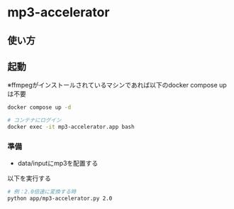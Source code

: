 # mp3-accelerator

## 使い方

## 起動

※ffmpegがインストールされているマシンであれば以下のdocker compose upは不要

```bash
docker compose up -d

# コンテナにログイン
docker exec -it mp3-accelerator.app bash
```

### 準備

- data/inputにmp3を配置する

以下を実行する

```bash
# 例：2.0倍速に変換する時
python app/mp3-accelerator.py 2.0
```

